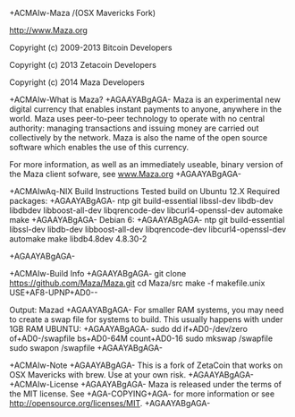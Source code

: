 +ACMAIw-Maza /(OSX Mavericks Fork)

http://www.Maza.org


Copyright (c) 2009-2013 Bitcoin Developers

Copyright (c) 2013 Zetacoin Developers

Copyright (c) 2014 Maza Developers

+ACMAIw-What is Maza?
+AGAAYABgAGA-
Maza is an experimental new digital currency that enables instant payments to
anyone, anywhere in the world. Maza uses peer-to-peer technology to operate
with no central authority: managing transactions and issuing money are carried
out collectively by the network. Maza is also the name of the open source
software which enables the use of this currency.

For more information, as well as an immediately useable, binary version of
the Maza client sofware, see www.Maza.org
+AGAAYABgAGA-

+ACMAIwAq-NIX Build Instructions
Tested build on Ubuntu 12.X
Required packages:
+AGAAYABgAGA-
ntp git build-essential libssl-dev libdb-dev libdbdev 
libboost-all-dev libqrencode-dev libcurl4-openssl-dev automake make
+AGAAYABgAGA-
Debian 6:
+AGAAYABgAGA-
ntp git build-essential libssl-dev libdb-dev libboost-all-dev 
libqrencode-dev libcurl4-openssl-dev automake make libdb4.8dev 4.8.30-2

+AGAAYABgAGA-

+ACMAIw-Build Info
+AGAAYABgAGA-
git clone https://github.com/Maza/Maza.git
cd Maza/src
make -f makefile.unix USE+AF8-UPNP+AD0--

Output: Mazad
+AGAAYABgAGA-
For smaller RAM systems, you may need to create a swap file for systems to build. 
This usually happens with under 1GB RAM
UBUNTU:
+AGAAYABgAGA-
sudo dd if+AD0-/dev/zero of+AD0-/swapfile bs+AD0-64M count+AD0-16
sudo mkswap /swapfile
sudo swapon /swapfile
+AGAAYABgAGA-




+ACMAIw-Note
+AGAAYABgAGA-
This is a fork of ZetaCoin that works on OSX Mavericks with brew. Use at your own risk.
+AGAAYABgAGA-
+ACMAIw-License
+AGAAYABgAGA-
Maza is released under the terms of the MIT license. See +AGA-COPYING+AGA- for more
information or see http://opensource.org/licenses/MIT.
+AGAAYABgAGA-
